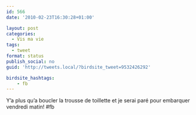 ```yaml
---
id: 566
date: '2010-02-23T16:30:28+01:00'

layout: post
categories:
  - Vis ma vie
tags:
  - tweet
format: status
publish_social: no
guid: 'http://tweets.local/?birdsite_tweet=9532426292'

birdsite_hashtags:
    - fb
---
```


Y’a plus qu’a boucler la trousse de toillette et je serai paré pour embarquer vendredi matin! #fb